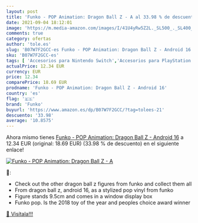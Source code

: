 ```yaml
---
layout: post
title: 'Funko - POP Animation: Dragon Ball Z - A al 33.98 % de descuento'
date: 2021-09-04 18:12:01
image: 'https://m.media-amazon.com/images/I/41U4yRw5Z2L._SL500_._SL400_.jpg'
comments: true
category: ofertas
author: 'tole.es'
slug: 'B07W7F2GCC-es Funko - POP Animation: Dragon Ball Z - Android 16'
sku: 'B07W7F2GCC-es'
tags: [ 'Accesorios para Nintendo Switch','Accesorios para PlayStation 4','Botones de los mandos para PlayStation 4','Coleccionables','Estatuas de juguete','Estatuas y maquetas en miniatura','Figuras de muñecos chibi','Hardware y juegos para Nintendo Switch','Hardware y juegos para PlayStation 4','Herramientas de reparación y repuestos para PlayStation 4','Juguetes','Juguetes y juegos','Merchandising y estatuas y bustos','Repuestos para PlayStation 4','Videojuegos','android','funko', ]
actualPrice: 12.34 EUR
currency: EUR
price: 12.34
comparePrice: 18.69 EUR
prodname: 'Funko - POP Animation: Dragon Ball Z - Android 16'
country: 'es'
flag: '🇪🇸'
brand: 'Funko'
buyurl: 'https://www.amazon.es/dp/B07W7F2GCC/?tag=tolees-21'
descuento: '33.98'
average: '10.8575'
---
```


Ahora mismo tienes [Funko - POP Animation: Dragon Ball Z - Android 16](https://www.amazon.es/dp/B07W7F2GCC/?tag=tolees-21) a 12.34 EUR (original: 18.69 EUR) (33.98 %  de descuento) en el siguiente enlace!

[![Funko - POP Animation: Dragon Ball Z - A](https://m.media-amazon.com/images/I/41U4yRw5Z2L._SL500_._SL400_.jpg)](https://www.amazon.es/dp/B07W7F2GCC/?tag=tolees-21)

🔎:

- Check out the other dragon ball z figures from funko and collect them all
- From dragon ball z, android 16, as a stylized pop vinyl from funko
- Figure stands 9.5cm and comes in a window display box
- Funko pop. Is the 2018 toy of the year and peoples choice award winner

[🛒 Visítala!!!](https://www.amazon.es/dp/B07W7F2GCC/?tag=tolees-21)
